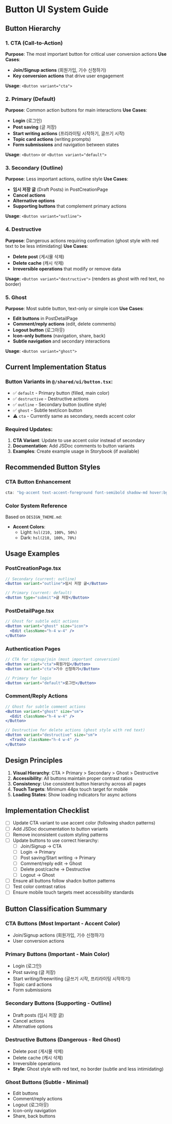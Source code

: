 # Button UI System Guide

## Button Hierarchy

### 1. CTA (Call-to-Action)
**Purpose**: The most important button for critical user conversion actions
**Use Cases**: 
- **Join/Signup actions** (회원가입, 기수 신청하기)
- **Key conversion actions** that drive user engagement

**Usage**: `<Button variant="cta">`

### 2. Primary (Default)
**Purpose**: Common action buttons for main interactions
**Use Cases**: 
- **Login** (로그인)
- **Post saving** (글 저장)
- **Start writing actions** (프리라이팅 시작하기, 글쓰기 시작)
- **Topic card actions** (writing prompts)
- **Form submissions** and navigation between states

**Usage**: `<Button>` or `<Button variant="default">`

### 3. Secondary (Outline)
**Purpose**: Less important actions, outline style
**Use Cases**: 
- **임시 저장 글** (Draft Posts) in PostCreationPage
- **Cancel actions**
- **Alternative options**
- **Supporting buttons** that complement primary actions

**Usage**: `<Button variant="outline">`

### 4. Destructive
**Purpose**: Dangerous actions requiring confirmation (ghost style with red text to be less intimidating)
**Use Cases**: 
- **Delete post** (게시물 삭제)
- **Delete cache** (캐시 삭제)
- **Irreversible operations** that modify or remove data

**Usage**: `<Button variant="destructive">` (renders as ghost with red text, no border)

### 5. Ghost
**Purpose**: Most subtle button, text-only or simple icon
**Use Cases**: 
- **Edit buttons** in PostDetailPage
- **Comment/reply actions** (edit, delete comments)
- **Logout button** (로그아웃)
- **Icon-only buttons** (navigation, share, back)
- **Subtle navigation** and secondary interactions

**Usage**: `<Button variant="ghost">`

## Current Implementation Status

### Button Variants in `@/shared/ui/button.tsx`:
- ✅ `default` - Primary button (filled, main color)
- ✅ `destructive` - Destructive actions
- ✅ `outline` - Secondary button (outline style)
- ✅ `ghost` - Subtle text/icon button
- ⚠️ `cta` - Currently same as secondary, needs accent color

### Required Updates:
1. **CTA Variant**: Update to use accent color instead of secondary
2. **Documentation**: Add JSDoc comments to button variants
3. **Examples**: Create example usage in Storybook (if available)

## Recommended Button Styles

### CTA Button Enhancement
```typescript
cta: "bg-accent text-accent-foreground font-semibold shadow-md hover:bg-accent/90 focus-visible:ring-accent"
```

### Color System Reference
Based on `DESIGN_THEME.md`:
- **Accent Colors**: 
  - Light: `hsl(210, 100%, 50%)`
  - Dark: `hsl(210, 100%, 70%)`

## Usage Examples

### PostCreationPage.tsx
```jsx
// Secondary (current: outline)
<Button variant="outline">임시 저장 글</Button>

// Primary (current: default)
<Button type="submit">글 저장</Button>
```

### PostDetailPage.tsx
```jsx
// Ghost for subtle edit actions
<Button variant="ghost" size="icon">
  <Edit className="h-4 w-4" />
</Button>
```

### Authentication Pages
```jsx
// CTA for signup/join (most important conversion)
<Button variant="cta">회원가입</Button>
<Button variant="cta">기수 신청하기</Button>

// Primary for login
<Button variant="default">로그인</Button>
```

### Comment/Reply Actions
```jsx
// Ghost for subtle comment actions
<Button variant="ghost" size="sm">
  <Edit className="h-4 w-4" />
</Button>

// Destructive for delete actions (ghost style with red text)
<Button variant="destructive" size="sm">
  <Trash2 className="h-4 w-4" />
</Button>
```

## Design Principles

1. **Visual Hierarchy**: CTA > Primary > Secondary > Ghost > Destructive
2. **Accessibility**: All buttons maintain proper contrast ratios
3. **Consistency**: Use consistent button hierarchy across all pages
4. **Touch Targets**: Minimum 44px touch target for mobile
5. **Loading States**: Show loading indicators for async actions

## Implementation Checklist

- [ ] Update CTA variant to use accent color (following shadcn patterns)
- [ ] Add JSDoc documentation to button variants
- [ ] Remove inconsistent custom styling patterns
- [ ] Update buttons to use correct hierarchy:
  - [ ] Join/Signup → CTA
  - [ ] Login → Primary
  - [ ] Post saving/Start writing → Primary
  - [ ] Comment/reply edit → Ghost
  - [ ] Delete post/cache → Destructive
  - [ ] Logout → Ghost
- [ ] Ensure all buttons follow shadcn button patterns
- [ ] Test color contrast ratios
- [ ] Ensure mobile touch targets meet accessibility standards

## Button Classification Summary

### **CTA Buttons** (Most Important - Accent Color)
- Join/Signup actions (회원가입, 기수 신청하기)
- User conversion actions

### **Primary Buttons** (Important - Main Color)
- Login (로그인)
- Post saving (글 저장)
- Start writing/freewriting (글쓰기 시작, 프리라이팅 시작하기)
- Topic card actions
- Form submissions

### **Secondary Buttons** (Supporting - Outline)
- Draft posts (임시 저장 글)
- Cancel actions
- Alternative options

### **Destructive Buttons** (Dangerous - Red Ghost)
- Delete post (게시물 삭제)
- Delete cache (캐시 삭제)
- Irreversible operations
- **Style**: Ghost style with red text, no border (subtle and less intimidating)

### **Ghost Buttons** (Subtle - Minimal)
- Edit buttons
- Comment/reply actions
- Logout (로그아웃)
- Icon-only navigation
- Share, back buttons